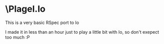 \Plagel.Io
============================

This is a very basic RSpec port to Io

I made it in less than an hour just to play a little bit with Io, so don't exepect too much :P
